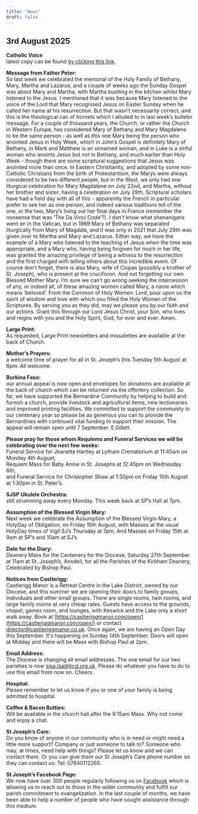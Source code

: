 ```yaml
---
title: "News"
draft: false
---
```

## 3rd August 2025

**Catholic Voice**  
latest copy can be found [by clicking this link](https://issuu.com/cathcom/docs/lancaster_july_2025).

**Message from Father Peter:**  
So last week we celebrated the memorial of the Holy Family of Bethany, Mary, Martha and Lazarus, and a couple of weeks ago the Sunday Gospel was about Mary and Martha, with Martha bustling in the kitchen whilst Mary listened to the Jesus. I mentioned that it was because Mary listened to the voice of the Lord that Mary recognised Jesus on Easter Sunday when he called her name at his resurrection. But that wasn’t necessarily correct, and this is the theological can of hornets which I alluded to in last week’s bulletin message. For a couple of thousand years, the Church, or rather the Church in Western Europe, has considered Mary of Bethany and Mary Magdalene to be the same person - as well as this one Mary being the person who anointed Jesus in Holy Week, which in John’s Gospel is definitely Mary of Bethany, in Mark and Matthew is an unnamed woman, and in Luke is a sinful woman who anoints Jesus but not in Bethany, and much earlier than Holy Week - though there are some scriptural suggestions that Jesus was anointed more than once. In Eastern Christianity, and adopted by some non-Catholic Christians from the birth of Protestantism, the Marys were always considered to be two different people, but in the West, we only had one liturgical celebration for Mary Magdalene on July 22nd, and Martha, without her brother and sister, having a celebration on July 29th. Scriptural scholars have had a field day with all of this - apparently the French in particular prefer to see her as one person, and indeed various traditions tell of the one, or the two, Mary’s living out her final days in France (remember the nonsense that was ‘The Da Vinci Code’?). I don’t know what shenanigans went on in the Vatican, but in 1969 Mary of Bethany was separated liturgically from Mary of Magdala, and it was only in 2021 that July 29th was given over to Martha and Mary and Lazarus. Either way, we have the example of a Mary who listened to the teaching of Jesus when the time was appropriate, and a Mary who, having being forgiven for much in her life, was granted the amazing privilege of being a witness to the resurrection and the first charged with telling others about this incredible event. Of course don’t forget, there is also Mary, wife of Clopas (possibly a brother of St. Joseph), who is present at the crucifixion. And not forgetting our own Blessed Mother Mary. I’m sure we can’t go wrong seeking the intercession of any, or indeed all, of these amazing women called Mary, a name which means ‘beloved’. From the Common of Holy Women: Lord, pour upon us the spirit of wisdom and love with which you filled the Holy Women of the Scriptures. By serving you as they did, may we please you by our faith and our actions. Grant this through our Lord Jesus Christ, your Son, who lives and reigns with you and the Holy Spirit, God, for ever and ever. Amen.  

**Large Print:**  
As requested, Large Print newsletters and missalettes are available at the back of Church.  

**Mother’s Prayers:**  
a welcome time of prayer for all in St. Joseph’s this Tuesday 5th August at 6pm. All welcome.  

**Burkina Faso:**  
our annual appeal is now open and envelopes for donations are available at the back of church which can be returned via the offertory collection. So far, we have supported the Bernardine Community by helping to build and furnish a church, provide livestock and agricultural items, new lectionaries and improved printing facilities. We committed to support the community in our centenary year so please be as generous you can to provide the Bernardines with continued vital funding to support their mission. The appeal will remain open until 7 September. E.Gillett.  

**Please pray for those whom Requiems and Funeral Services we will be celebrating over the next few weeks:**  
Funeral Service for Jeanette Hartley at Lytham Crematorium at 11:45am on Monday 4th August;  
Requiem Mass for Baby Annie in St. Josephs at 12:45pm on Wednesday 6th;  
and Funeral Service for Christopher Shaw at 1:30pm on Friday 15th August at 1:30pm in St. Peter’s.  

**SJSP Ukulele Orchestra:**  
still strumming away every Monday. This week back at SP’s Hall at 7pm.  

**Assumption of the Blessed Virgin Mary:**  
Next week we celebrate the Assumption of the Blessed Virgin Mary, a HolyDay of Obligation, on Friday 15th August, with Masses at the usual HolyDay times of Vigil SJ’s Thursday at 7pm. And Masses on Friday 15th at 9am at SP’s and 10am at SJ’s.

**Date for the Diary:**  
Deanery Mass for the Centenery for the Diocese, Saturday 27th September at 11am at St. Joseph’s, Ansdell, for all the Parishes of the Kirkham Deanery, Celebrated by Bishop Paul.

**Notices from Castlerigg:**  
Castlerigg Manor is a Retreat Centre in the Lake District, owned by our Diocese, and this summer we are opening their doors to family groups, individuals and other small groups. There are single rooms, twin rooms, and large family rooms at very cheap rates. Guests have access to the grounds, chapel, games room, and lounges, with Keswick and the Lake only a short walk away. Book at [https://castleriggmanor.com/open/](https://castleriggmanor.com/open/) or contact [director@castleriggmanor.co.uk](mailto:director@castleriggmanor.co.uk). Once again, we are having an Open Day this September. It's happening on Sunday 14th September. Doors will open at Midday and there will be Mass with Bishop Paul at 2pm.  

**Email Address:**  
The Diocese is changing all email addresses. The one email for our two parishes is now [sjsp.lsa@lrcd.org.uk](mailto:sjsp.lsa@lrcd.org.uk). Please do whatever you have to do to use this email from now on. Cheers.  

**Hospital:**  
Please remember to let us know if you or one of your family is being admitted to hospital.

**Coffee & Bacon Butties:**  
Will be available in the church hall after the 9:15am Mass. Why not come and enjoy a chat.

**St Joseph’s Care:**  
Do you know of anyone in our community who is in need or might need a little more support? Company or just someone to talk to? Someone who may, at times, need help with things? Please let us know and we can contact them. Or you can give them our St Joseph’s Care phone number so they can contact us: Tel: 07840112265.

**St Joseph’s Facebook Page:**  
We now have over 300 people regularly following us on [Facebook](https://www.facebook.com/pages/St-Josephs-Roman-Catholic-Church-Ansdell/230000653837017) which is allowing us to reach out to those in the wider community and fulfill our parish commitment to evangelization. In the last couple of months, we have been able to help a number of people who have sought assistance through this medium.
